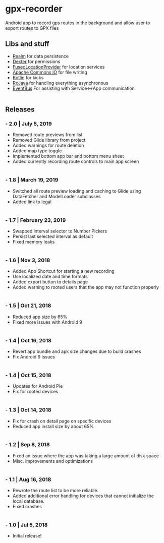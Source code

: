 # gpx-recorder

Android app to record gps routes in the background and allow user to export routes to GPX files

## Libs and stuff 

- [Realm](https://www.realm.io) for data persistence
- [Dexter](https://github.com/Karumi/Dexter) for permissions
- [FusedLocationProvider](https://developers.google.com/android/reference/com/google/android/gms/location/FusedLocationProviderClient) for location services
- [Apache Commons IO](https://commons.apache.org/proper/commons-io/) for file writing
- [Kotlin](https://kotlinlang.org/) for kicks
- [RxJava](https://github.com/ReactiveX/RxJava) for handling everything asynchronous
- [EventBus](https://github.com/greenrobot/EventBus) For assisting with Service<->App communication
<br><br>

## Releases
### - 2.0 | July 5, 2019
- Removed route previews from list
- Removed Glide library from project
- Added warnings for route deletion
- Added map type toggle
- Implemented bottom app bar and bottom menu sheet
- Added currently recording route controls to main app screen
<br><br>
### - 1.8 | March 19, 2019
- Switched all route preview loading and caching to Glide using DataFetcher and ModelLoader subclasses
- Added link to legal
<br><br>
### - 1.7 | February 23, 2019
- Swapped interval selector to Number Pickers
- Persist last selected interval as default
- Fixed memory leaks
<br><br>
### - 1.6 | Nov 3, 2018
- Added App Shortcut for starting a new recording
- Use localized date and time formats
- Added export button to details page
- Added warning to rooted users that the app may not function properly
<br><br>
### - 1.5 | Oct 21, 2018
- Reduced app size by 65%
- Fixed more issues with Android 9
<br><br>
### - 1.4 | Oct 16, 2018
- Revert app bundle and apk size changes due to build crashes
- Fix Android 9 issues
<br><br>
### - 1.4 | Oct 15, 2018
- Updates for Android Pie
- Fix for rooted devices
<br><br>
### - 1.3 | Oct 14, 2018
- Fix for crash on detail page on specific devices
- Reduced app install size by about 65%
<br><br>
### - 1.2 | Sep 8, 2018
- Fixed an issue where the app was taking a large amount of disk space
- Misc. improvements and optimizations
<br><br>
### - 1.1 | Aug 16, 2018
- Rewrote the route list to be more reliable. 
- Added additional error handling for devices that cannot initialize the local database.
- Fixed crashes
<br><br>
### - 1.0 | Jul 5, 2018
- Initial release!
